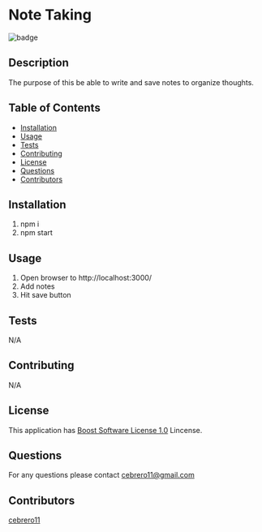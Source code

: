 # Note Taking 
 
![badge](https://img.shields.io/badge/license-Boost_Software_License_1.0-blue) 

## Description 

  The purpose of this be able to write and save notes to organize thoughts. 

## Table of Contents 
 
 - [Installation](#installation) 
 - [Usage](#usage) 
 - [Tests](#tests) 
 - [Contributing](#contributing) 
 - [License](#license) 
 - [Questions](#questions) 
 - [Contributors](#contributors) 

## Installation 
 
1. npm i 
2. npm start 
 
 

## Usage 
 
1. Open browser to http://localhost:3000/ 
2. Add notes
3. Hit save button
 
 

 ## Tests 
 
N/A
 
 

## Contributing 
 
N/A 
 
## License 

  This application has [Boost Software License 1.0](https://choosealicense.com/licenses/Boost_Software_License_1.0) Lincense. 
 

## Questions 
 
For any questions please contact cebrero11@gmail.com 
 

## Contributors 
 
[cebrero11](https://github.com/cebrero11) 
 
